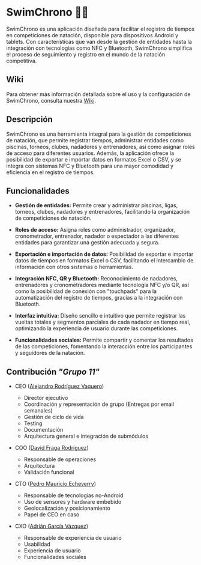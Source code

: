 # SwimChrono 🏊‍♂️

SwimChrono es una aplicación diseñada para facilitar el registro de tiempos en
competiciones de natación, disponible para dispositivos Android y tablets.
Con características que van desde la gestión de entidades hasta la integración
con tecnologías como NFC y Bluetooth, SwimChrono simplifica el proceso de
seguimiento y registro en el mundo de la natación competitiva.

## Wiki

Para obtener más información detallada sobre el uso y la configuración de
SwimChrono, consulta nuestra [Wiki](https://dfr99.github.io/SwimChrono/).

## Descripción

SwimChrono es una herramienta integral para la gestión de competiciones de
natación, que permite registrar tiempos, administrar entidades como piscinas,
torneos, clubes, nadadores y entrenadores, así como asignar roles de acceso
para diferentes usuarios. Además, la aplicación ofrece la posibilidad de
exportar e importar datos en formatos Excel o CSV, y se integra con sistemas
NFC y Bluetooth para una mayor comodidad y eficiencia en el registro de tiempos.

## Funcionalidades

- **Gestión de entidades:** Permite crear y administrar piscinas, ligas,
torneos, clubes, nadadores y entrenadores, facilitando la organización de
competiciones de natación.

- **Roles de acceso:** Asigna roles como administrador, organizador,
cronometrador, entrenador, nadador o espectador a las diferentes entidades para
garantizar una gestión adecuada y segura.

- **Exportación e importación de datos:** Posibilidad de exportar e importar
datos de tiempos en formatos Excel o CSV, facilitando el intercambio de
información con otros sistemas o herramientas.

- **Integración NFC, QR y Bluetooth:** Reconocimiento de nadadores,
entrenadores y cronometradores mediante tecnología NFC y/o QR, así como la
posibilidad de conexión con "touchpads" para la automatización del registro de
tiempos, gracias a la integración con Bluetooth.

- **Interfaz intuitiva:** Diseño sencillo e intuitivo que permite registrar las
vueltas totales y segmentos parciales de cada nadador en tiempo real,
optimizando la experiencia de usuario durante las competiciones.

- **Funcionalidades sociales:** Permite compartir y comentar los resultados de
las competiciones, fomentando la interacción entre los participantes y
seguidores de la natación.

## Contribución *"Grupo 11"*

- CEO ([Alejandro Rodríguez Vaquero](mailto:a.vaquero@udc.es))
	- Director ejecutivo
    - Coordinación y representación de grupo (Entregas por email semanales)
    - Gestión de ciclo de vida
    - Testing
    - Documentación
    - Arquitectura general e integración de submódulos
    
- COO ([David Fraga Rodríguez](mailto:david.fraga.rodriguez@udc.es))
	- Responsable de operaciones
    - Arquitectura
    - Validación funcional
    
- CTO ([Pedro Mauricio Echeverry](mailto:pedro.echeverry@udc.es))
    - Responsable de tecnologías no-Android
    - Uso de sensores y hardware embebido
    - Geolocalización y posicionamiento
    - Papel de CEO en caso
    
- CXO ([Adrián García Vázquez](mailto:adrian.gvazquez@udc.es))
	- Responsable de experiencia de usuario
    - Usabilidad
    - Experiencia de usuario
    - Funcionalidades sociales
